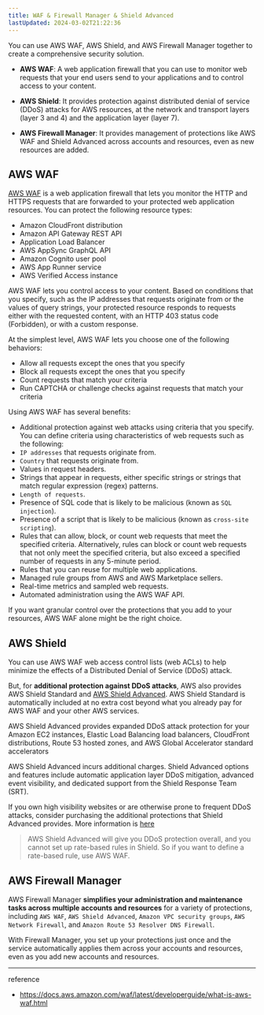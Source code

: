 ```yaml
---
title: WAF & Firewall Manager & Shield Advanced
lastUpdated: 2024-03-02T21:22:36
---
```


You can use AWS WAF, AWS Shield, and AWS Firewall Manager together to create a comprehensive security solution. 

- **AWS WAF**: A web application firewall that you can use to monitor web requests that your end users send to your applications and to control access to your content. 

- **AWS Shield**: It provides protection against distributed denial of service (DDoS) attacks for AWS resources, at the network and transport layers (layer 3 and 4) and the application layer (layer 7).

- **AWS Firewall Manager**: It provides management of protections like AWS WAF and Shield Advanced across accounts and resources, even as new resources are added.

## AWS WAF

[AWS WAF](https://docs.aws.amazon.com/waf/latest/developerguide/waf-chapter.html) is a web application firewall that lets you monitor the HTTP and HTTPS requests that are forwarded to your protected web application resources. You can protect the following resource types:

- Amazon CloudFront distribution
- Amazon API Gateway REST API
- Application Load Balancer
- AWS AppSync GraphQL API
- Amazon Cognito user pool
- AWS App Runner service
- AWS Verified Access instance

AWS WAF lets you control access to your content. Based on conditions that you specify, such as the IP addresses that requests originate from or the values of query strings, your protected resource responds to requests either with the requested content, with an HTTP 403 status code (Forbidden), or with a custom response.

At the simplest level, AWS WAF lets you choose one of the following behaviors:

- Allow all requests except the ones that you specify
- Block all requests except the ones that you specify
- Count requests that match your criteria
- Run CAPTCHA or challenge checks against requests that match your criteria

Using AWS WAF has several benefits:

- Additional protection against web attacks using criteria that you specify. You can define criteria using characteristics of web requests such as the following:
- `IP addresses` that requests originate from.
- `Country` that requests originate from.
- Values in request headers.
- Strings that appear in requests, either specific strings or strings that match regular expression (regex) patterns.
- `Length of requests`.
- Presence of SQL code that is likely to be malicious (known as `SQL injection`).
- Presence of a script that is likely to be malicious (known as `cross-site scripting`).
- Rules that can allow, block, or count web requests that meet the specified criteria. Alternatively, rules can block or count web requests that not only meet the specified criteria, but also exceed a specified number of requests in any 5-minute period.
- Rules that you can reuse for multiple web applications.
- Managed rule groups from AWS and AWS Marketplace sellers.
- Real-time metrics and sampled web requests.
- Automated administration using the AWS WAF API.

If you want granular control over the protections that you add to your resources, AWS WAF alone might be the right choice.

## AWS Shield

You can use AWS WAF web access control lists (web ACLs) to help minimize the effects of a Distributed Denial of Service (DDoS) attack. 

But, for **additional protection against DDoS attacks**, AWS also provides AWS Shield Standard and [AWS Shield Advanced](https://docs.aws.amazon.com/waf/latest/developerguide/ddos-advanced-summary-capabilities.html). AWS Shield Standard is automatically included at no extra cost beyond what you already pay for AWS WAF and your other AWS services.

AWS Shield Advanced provides expanded DDoS attack protection for your Amazon EC2 instances, Elastic Load Balancing load balancers, CloudFront distributions, Route 53 hosted zones, and AWS Global Accelerator standard accelerators

AWS Shield Advanced incurs additional charges. Shield Advanced options and features include automatic application layer DDoS mitigation, advanced event visibility, and dedicated support from the Shield Response Team (SRT).

If you own high visibility websites or are otherwise prone to frequent DDoS attacks, consider purchasing the additional protections that Shield Advanced provides. More information is [here](https://docs.aws.amazon.com/waf/latest/developerguide/ddos-advanced-summary-deciding.html)

> AWS Shield Advanced will give you DDoS protection overall, and you cannot set up rate-based rules in Shield. So if you want to define a rate-based rule, use AWS WAF.

## AWS Firewall Manager

AWS Firewall Manager **simplifies your administration and maintenance tasks across multiple accounts and resources** for a variety of protections, including `AWS WAF`, `AWS Shield Advanced`, `Amazon VPC security groups`, `AWS Network Firewall`, and `Amazon Route 53 Resolver DNS Firewall`.

With Firewall Manager, you set up your protections just once and the service automatically applies them across your accounts and resources, even as you add new accounts and resources.

---
reference
- https://docs.aws.amazon.com/waf/latest/developerguide/what-is-aws-waf.html



